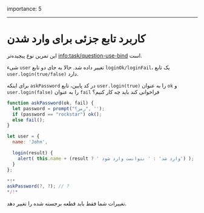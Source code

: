 importance: 5

---

# کاربرد تابع جزئی برای وارد شدن
 
این تمرین نوع پیچیده‌تر <info:task/question-use-bind> است.

شیء `user` تغییر داده شد. حالا به جای دو تابع `loginOk/loginFail`، یک تابع `user.login(true/false)` دارد.

برای اینکه `askPassword` در کد پایین، تابع `user.login(true)` را به عنوان `ok` و `user.login(false)` را به عنوان `fail` فراخوانی کند باید چه کار کنیم؟

```js
function askPassword(ok, fail) {
  let password = prompt("رمز؟", '');
  if (password == "rockstar") ok();
  else fail();
}

let user = {
  name: 'John',

  login(result) {
    alert( this.name + (result ? ' وارد شد' : ' نتوانست وارد شود') );
  }
};

*!*
askPassword(?, ?); // ?
*/!*
```

تغییرات شما فقط باید قطعه برجسته شده را تغییر دهد.

